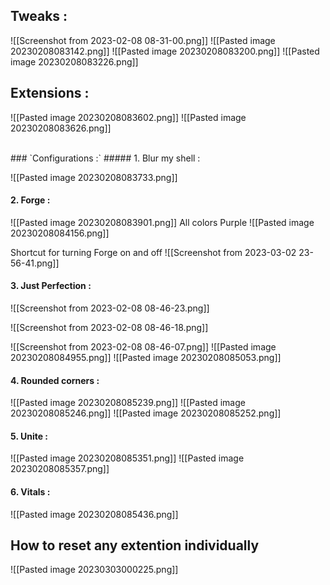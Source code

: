 ## Tweaks :

![[Screenshot from 2023-02-08 08-31-00.png]]
![[Pasted image 20230208083142.png]]
![[Pasted image 20230208083200.png]]
![[Pasted image 20230208083226.png]]

## Extensions :

![[Pasted image 20230208083602.png]]
![[Pasted image 20230208083626.png]]

<br>
### `Configurations :`
##### 1. Blur my shell :

![[Pasted image 20230208083733.png]]

#### 2. Forge :

![[Pasted image 20230208083901.png]]
All colors Purple
![[Pasted image 20230208084156.png]]

Shortcut for turning Forge  on and off
![[Screenshot from 2023-03-02 23-56-41.png]]

#### 3. Just Perfection :

![[Screenshot from 2023-02-08 08-46-23.png]]

![[Screenshot from 2023-02-08 08-46-18.png]]

![[Screenshot from 2023-02-08 08-46-07.png]]
![[Pasted image 20230208084955.png]]
![[Pasted image 20230208085053.png]]

#### 4. Rounded corners :

![[Pasted image 20230208085239.png]]
![[Pasted image 20230208085246.png]]
![[Pasted image 20230208085252.png]]

#### 5. Unite :

![[Pasted image 20230208085351.png]]
![[Pasted image 20230208085357.png]]

#### 6. Vitals :

![[Pasted image 20230208085436.png]]

## How to reset any extention individually

![[Pasted image 20230303000225.png]]


